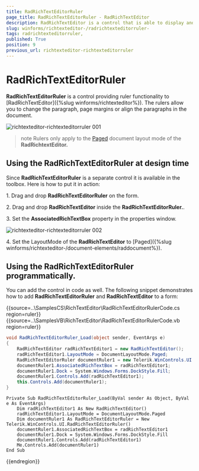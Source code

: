 ```yaml
---
title: RadRichTextEditorRuler 
page_title: RadRichTextEditorRuler - RadRichTextEditor
description: RadRichTextEditor is a control that is able to display and edit rich-text content including formatted text arranged in pages, paragraphs, spans (runs), tables, etc. 
slug: winforms/richtexteditor-/radrichtexteditorruler-
tags: radrichtexteditorruler,
published: True
position: 9
previous_url: richtexteditor-richtexteditorruler
---
```


# RadRichTextEditorRuler 
 
__RadRichTextEditorRuler__ is a control providing ruler functionality to [RadRichTextEditor]({%slug winforms/richtexteditor%}). The rulers allow you to change the paragraph, page margins or align the paragraphs in the document.

![richtexteditor-richtexteditorruler 001](images/richtexteditor-richtexteditorruler001.png)

>note Rulers only apply to the [Paged](https://docs.telerik.com/devtools/winforms/controls/richtexteditor/document-elements/raddocument) document layout mode of the __RadRichtextEditor.__ 
>

## Using the RadRichTextEditorRuler at design time

Since __RadRichTextEditorRuler__ is a separate control it is available in the toolbox. Here is how to put it in  action:

1\. Drag and drop __RadRichTextEditorRuler__ on the form.

2\. Drag and drop __RadRichTextEditor__ inside the __RadRichTextEditorRuler.__.

3\. Set the __AssociatedRichTextBox__ property in the properties window.

![richtexteditor-richtexteditorruler 002](images/richtexteditor-richtexteditorruler002.png)

4\. Set the LayoutMode of the __RadRichTextEditor__ to [Paged]({%slug winforms/richtexteditor-/document-elements/raddocument%}).

## Using the RadRichTextEditorRuler programmatically.

You can add the control in code as well. The following snippet demonstrates how to add __RadRichTextEditorRuler__ and __RadRichTextEditor__ to a form:

{{source=..\SamplesCS\RichTextEditor\RadRichTextEditorRulerCode.cs region=ruler}} 
{{source=..\SamplesVB\RichTextEditor\RadRichTextEditorRulerCode.vb region=ruler}} 

````C#
void RadRichTextEditorRuler_Load(object sender, EventArgs e)
{
    RadRichTextEditor radRichTextEditor1 = new RadRichTextEditor();
    radRichTextEditor1.LayoutMode = DocumentLayoutMode.Paged;
    RadRichTextEditorRuler documentRuler1 = new Telerik.WinControls.UI.RadRichTextEditorRuler();
    documentRuler1.AssociatedRichTextBox = radRichTextEditor1;
    documentRuler1.Dock = System.Windows.Forms.DockStyle.Fill;
    documentRuler1.Controls.Add(radRichTextEditor1);
    this.Controls.Add(documentRuler1);
}

````
````VB.NET
Private Sub RadRichTextEditorRuler_Load(ByVal sender As Object, ByVal e As EventArgs)
    Dim radRichTextEditor1 As New RadRichTextEditor()
    radRichTextEditor1.LayoutMode = DocumentLayoutMode.Paged
    Dim documentRuler1 As RadRichTextEditorRuler = New Telerik.WinControls.UI.RadRichTextEditorRuler()
    documentRuler1.AssociatedRichTextBox = radRichTextEditor1
    documentRuler1.Dock = System.Windows.Forms.DockStyle.Fill
    documentRuler1.Controls.Add(radRichTextEditor1)
    Me.Controls.Add(documentRuler1)
End Sub

````

{{endregion}} 




